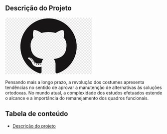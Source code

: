 <!-- Comentario ctrl + k + c
 ![descrição](./img/git.png) -->

<!-- <p align="center" width="100%">   
    <img src="./img/git.png"
    width="33%">
</p>

# Cabeçalho  Markdowm
###### Cabeçalho Markdowm

<h1>Cabeçalho </h1>

<h6>Cabeçalho </h6> -->

## Descrição do Projeto
<p align="100%" width="100%">  

<img src="./img/github.png">

 Pensando mais a longo prazo, a revolução dos costumes apresenta tendências no sentido de aprovar a manutenção de alternativas às soluções ortodoxas. No mundo atual, a complexidade dos estudos efetuados estende o alcance e a importância do remanejamento dos quadros funcionais.
</p>


## Tabela de conteúdo

<ul id= "menu"> 
    <li><a href="#">Descrição do projeto</a></li>
</ul>